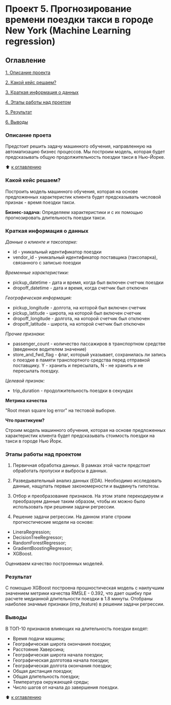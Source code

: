 # Проект 5. Прогнозирование времени поездки такси в городе New York (Machine Learning regression)

## Оглавление
[1. Описание проекта](/README_ML_regression.md#Описание-проекта)

[2. Какой кейс решаем?](/README_ML_regression.md#Какой-кейс-решаем?)

[3. Краткая информация о данных](README_ML_regression.md#Краткая-информация-о-данных)

[4. Этапы работы над проетом](/README_ML_regression.md#Этапы-работы-над-проектом)

[5. Результат](/README_ML_regression.md#Результат)

[6. Выводы](/README_ML_regression.md#Выводы)

### Описание проета
Предстоит решить задачу машинного обучения, направленную на автоматизацию бизнес процессов. Мы построим модель, которая будет предсказывать общую продолжительность поездки такси в Нью-Йорке. 

:arrow_up: [к оглавлению](https://github.com/Dushka97/sf_data_science/tree/main/project_3/README_ML_regression.md#Оглавление)

### Какой кейс решаем?

Построить модель машинного обучения, которая на основе предложенных характеристик клиента будет предсказывать числовой признак - время поездки такси.

**Бизнес-задача:**
Определяем характеристики и с их помощью прогнозировать длительность поездки такси.

### Краткая информация о данных

*Данные о клиенте и таксопарке:*
- id - уникальный идентификатор поездки
- vendor_id - уникальный идентификатор поставщика (таксопарка), связанного с записью поездки

*Временные характеристики:*
* pickup_datetime - дата и время, когда был включен счетчик поездки
* dropoff_datetime - дата и время, когда счетчик был отключен

*Географическая информация:*
* pickup_longitude -  долгота, на которой был включен счетчик
* pickup_latitude - широта, на которой был включен счетчик
* dropoff_longitude - долгота, на которой счетчик был отключен
* dropoff_latitude - широта, на которой счетчик был отключен

*Прочие признаки:*
* passenger_count - количество пассажиров в транспортном средстве (введенное водителем значение)
* store_and_fwd_flag - флаг, который указывает, сохранилась ли запись о поездке в памяти транспортного средства перед отправкой поставщику. Y - хранить и пересылать, N - не хранить и не пересылать поездку.

*Целевой признак:*
- trip_duration - продолжительность поездки в секундах

**Метрика качества**

"Root mean square log error" на тестовой выборке.

**Что практикуем?**

Строим модель машинного обучения, которая на основе предложенных характеристик клиента будет предсказывать стоимость поездки на такси в городе Нью Йорк.

### Этапы работы над проектом

1) Первичная обработка данных. В рамках этой части предстоит обработать пропуски и выбросы в данных.

2) Разведывательный анализ данных (EDA). Необходимо исследовать данные, нащупать первые закономерности и выдвинуть гипотезы.

3) Отбор и преобразование признаков. На этом этапе перекодируем и преобразуем данные таким образом, чтобы их можно было использовать при решении задачи регрессии.

4) Решение задачи регрессии. На данном этапе строим прогностические модели на основе:

- LineraRegression;
- DecisionTreeRegressor;
- RandomForestRegressor;
- GradientBoostingRegressor;
- XGBoost.

Оцениваем качество построенных моделей.


### Результат

С помощью XGBoost построена прошностическая модель с наилучшим значением метрики качества RMSLE - 0.392, что дает ошибку при расчете медианной длительности поездки в 1.8 минуты. Отобраны наиболее значмые признаки (imp_feature) в решении задачи регрессии. 

### Выводы

В ТОП-10 признаков влияющих на длительность поездки входят:
- Время подачи машины;
- Географическая широта окончания поездки;
- Расстояние Хаверсина;
- Географическая широта начала поездки;
- Географическая долготова начала поездки;
- Географическая долгота окончания поездки;
- Общая дистанция поездки;
- Общая длительность поездки;
- Температура окружающей среды;
- Число шагов от начала до завершения поездки.



:arrow_up: [к оглавлению](https://github.com/Dushka97/sf_data_science/tree/main/project_3/README_ML_regression.md#Оглавление)